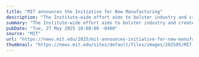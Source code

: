 ```yaml
---
title: "MIT announces the Initiative for New Manufacturing"
description: "The Institute-wide effort aims to bolster industry and create jobs by driving innovation across vital manufacturing sectors."
summary: "The Institute-wide effort aims to bolster industry and create jobs by driving innovation across vital manufacturing sectors."
pubDate: "Tue, 27 May 2025 10:00:00 -0400"
source: "MIT"
url: "https://news.mit.edu/2025/mit-announces-initiative-for-new-manufacturing-0527"
thumbnail: "https://news.mit.edu/sites/default/files/images/202505/MIT-ManufacturingAnn-01-press.jpg"
---
```


